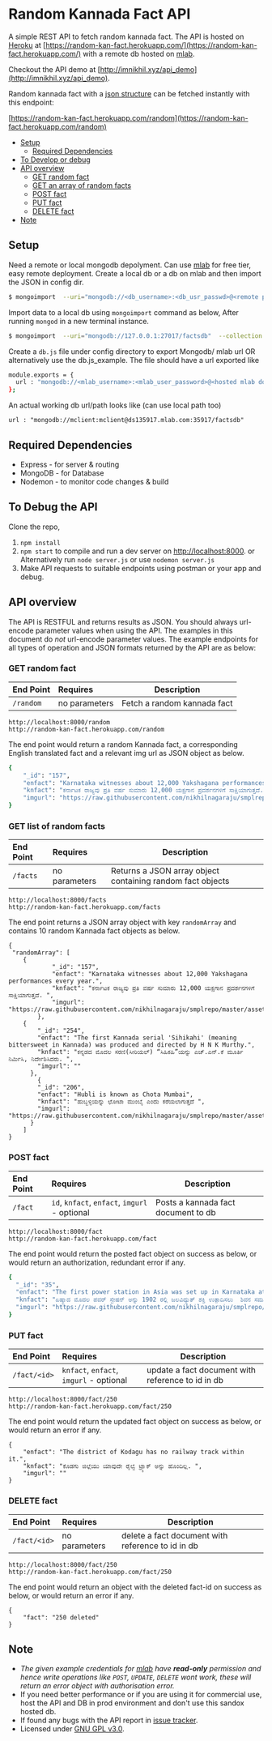 # Random Kannada Fact API

A simple REST API to fetch random kannada fact.
The API is hosted on [Heroku](https://heroku.com) at [https://random-kan-fact.herokuapp.com/](https://random-kan-fact.herokuapp.com/) with a remote db hosted on [mlab](https://mlab.com).

Checkout the API demo at [http://imnikhil.xyz/api_demo](http://imnikhil.xyz/api_demo).

Random kannada fact with a [json structure](#get-random-fact) can be fetched instantly with this endpoint: 

[https://random-kan-fact.herokuapp.com/random](https://random-kan-fact.herokuapp.com/random)


- [Setup](#setup)
	- [Required Dependencies](#required-dependencies)
- [To Develop or debug](#to-debug-the-api)
- [API overview](#api-overview)
	- [GET random fact](#get-random-fact)
	- [GET an array of random facts](#get-list-of-random-facts)
	- [POST fact](#post-fact)
	- [PUT fact](#put-fact)
	- [DELETE fact](#delete-fact)
- [Note](#note)


## Setup
  Need a remote or local mongodb depolyment. Can use [mlab](http://mlab.com) for free tier, easy remote deployment. Create a local db or a db on mlab and then import the JSON in config dir.

```sh
$ mongoimport  --uri="mongodb://<db_username>:<db_usr_passwd>@<remote path to db>:63367/<db_name>"  --collection <db_collection_name> --file importdb.json --jsonArray
```
Import data to a local db using `mongoimport` command as below, After running ```mongod``` in a new terminal instance.
```sh
$ mongoimport  --uri="mongodb://127.0.0.1:27017/factsdb"  --collection "factslist" --file importdb.json --jsonArray
```

Create a `db.js` file under config directory to export Mongodb/ mlab url OR alternatively use the db.js_example. The file should have a url exported like

```sh
module.exports = {
  url : "mongodb://<mlab_username>:<mlab_user_password>@<hosted mlab domain>:35917/<db_name>"
};
```

An actual working db url/path looks like (can use local path too)

`url : "mongodb://mclient:mclient@ds135917.mlab.com:35917/factsdb"`


## Required Dependencies
  - Express - for server & routing
  - MongoDB - for Database
  - Nodemon - to monitor code changes & build


## To Debug the API
Clone the repo,

 1. `npm install`
 2. `npm start` to compile and run a dev server on [http://localhost:8000](http://localhost:8000). or Alternatively run `node server.js` or use `nodemon server.js`
 3. Make API requests to suitable endpoints using postman or your app and debug.


## API overview

The API is RESTFUL and returns results as JSON. You should always url-encode parameter values when using the API. The examples in this document do *not* url-encode parameter values. The example endpoints for all types of operation and JSON formats returned by the API are as below:

### GET random fact

| End Point | Requires | Description |
|:-----------|:---------------|-------------|
| `/random` | no parameters | Fetch a random kannada fact |

    http://localhost:8000/random
    http://random-kan-fact.herokuapp.com/random

The end point would return a random Kannada fact, a corresponding English translated fact and a relevant img url as JSON object as below.
```sh
{
    "_id": "157",
    "enfact": "Karnataka witnesses about 12,000 Yakshagana performances every year.",
    "knfact": "ಕರ್ನಾಟಕ ರಾಜ್ಯವು ಪ್ರತಿ ವರ್ಷ ಸುಮಾರು 12,000 ಯಕ್ಷಗಾನ ಪ್ರದರ್ಶನಗಳಿಗೆ ಸಾಕ್ಷಿಯಾಗುತ್ತದೆ. ",
    "imgurl": "https://raw.githubusercontent.com/nikhilnagaraju/smplrepo/master/assets/157.jpg"
}
```

### GET list of random facts

| End Point | Requires | Description |
|:-----------|:---------------|-------------|
| `/facts` | no parameters | Returns a JSON array object containing random fact objects |

    http://localhost:8000/facts
    http://random-kan-fact.herokuapp.com/facts

The end point returns a JSON array object with key `randomArray` and contains 10 random Kannada fact objects as below.
```
{
 "randomArray": [
	{
            "_id": "157",
            "enfact": "Karnataka witnesses about 12,000 Yakshagana performances every year.",
            "knfact": "ಕರ್ನಾಟಕ ರಾಜ್ಯವು ಪ್ರತಿ ವರ್ಷ ಸುಮಾರು 12,000 ಯಕ್ಷಗಾನ ಪ್ರದರ್ಶನಗಳಿಗೆ ಸಾಕ್ಷಿಯಾಗುತ್ತದೆ. ",
            "imgurl": "https://raw.githubusercontent.com/nikhilnagaraju/smplrepo/master/assets/157.jpg"
    	},
	{
	    "_id": "254",
	    "enfact": "The first Kannada serial 'Sihikahi' (meaning bittersweet in Kannada) was produced and directed by H N K Murthy.",
	    "knfact": "ಕನ್ನಡದ ಮೊದಲ ಸರಣಿ(ಸೀರಿಯಲ್) “ಸಿಹಿಕಹಿ”ಯನ್ನು ಎಚ್.ಎನ್.ಕೆ ಮೂರ್ತಿ ನಿರ್ಮಿಸಿ, ನಿರ್ದೇಶಿಸಿದರು. ",
	    "imgurl": ""
	  },
		{
	    "_id": "206",
	    "enfact": "Hubli is known as Chota Mumbai",
	    "knfact": "ಹುಬ್ಬಳ್ಳಿಯನ್ನು ಛೋಟಾ ಮುಂಬೈ ಎಂದು ಕರೆಯಲಾಗುತ್ತದೆ ",
	    "imgurl": "https://raw.githubusercontent.com/nikhilnagaraju/smplrepo/master/assets/206.jpg"
	  }
	]
}
```

### POST fact

| End Point  | Requires | Description |
|:-----------|:---------------|-------------|
| `/fact` | `id`,  `knfact`,  `enfact`,  `imgurl` - optional | Posts a kannada fact document to db |


    http://localhost:8000/fact
    http://random-kan-fact.herokuapp.com/fact

The end point would return the posted fact object on success as below, or would return an authorization, redundant error if any.
```sh
{
  "_id": "35",
  "enfact": "The first power station in Asia was set up in Karnataka at Shivanasamudra in 1902 to produce hydroelectric power.",
  "knfact": "ಏಷ್ಯಾದ ಮೊದಲ ಪವರ್ ಸ್ಟೇಷನ್ ಅನ್ನು 1902 ರಲ್ಲಿ ಜಲವಿದ್ಯುತ್ ಶಕ್ತಿ ಉತ್ಪಾದಿಸಲು  ಶಿವನ ಸಮುದ್ರ, ಕರ್ನಾಟಕದಲ್ಲಿ  ಸ್ಥಾಪಿಸಲಾಯಿತು. ",
  "imgurl": "https://raw.githubusercontent.com/nikhilnagaraju/smplrepo/master/assets/35.jpg"
}
```
### PUT fact

| End Point  | Requires | Description |
|:-----------|:---------------|-------------|
| `/fact/<id>` | `knfact`,  `enfact`,  `imgurl` - optional | update a fact document with reference to id in db |


    http://localhost:8000/fact/250
    http://random-kan-fact.herokuapp.com/fact/250

The end point would return the updated fact object on success as below, or would return an error if any.
```
{
	"enfact": "The district of Kodagu has no railway track within it.",
	"knfact": "ಕೊಡಗು ಜಿಲ್ಲೆಯು ಯಾವುದೇ ರೈಲ್ವೆ ಟ್ರ್ಯಾಕ್ ಅನ್ನು ಹೊಂದಿಲ್ಲ. ",
	"imgurl": ""
}
```

### DELETE fact

| End Point  | Requires | Description |
|:-----------|:---------------|-------------|
| `/fact/<id>` | no parameters | delete a fact document with reference to id in db |

    http://localhost:8000/fact/250
    http://random-kan-fact.herokuapp.com/fact/250

The end point would return an object with the deleted fact-id on success as below, or would return an error if any.
```
{
	"fact": "250 deleted"
}
```

## Note
-  *The given example credentials for [mlab](http://mlab.com) have **read-only** permission and hence write operations like `POST`,  `UPDATE`, `DELETE`  wont work, these will return an error object with authorisation error.*
-  If you need better performance or if you are using it for commercial use, host the API and DB in prod environment and don't use this sandox hosted db.
-  If found any bugs with the API report in [issue tracker](https://github.com/nikhilnagaraju/Random-Kan-Fact-API/issues).
-  Licensed under [GNU GPL v3.0](LICENSE).
